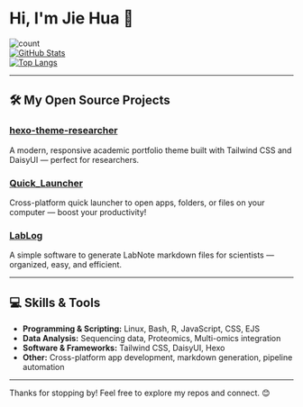 # Hi, I'm Jie Hua 👋

![count](https://komarev.com/ghpvc/?username=jiehua1995)  
[![GitHub Stats](https://github-readme-stats.vercel.app/api?username=jiehua1995&show_icons=true&theme=radical)](https://github.com/jiehua1995)  
[![Top Langs](https://github-readme-stats.vercel.app/api/top-langs/?username=jiehua1995&layout=compact&theme=radical)](https://github.com/jiehua1995)

---

## 🛠️ My Open Source Projects

### [hexo-theme-researcher](https://github.com/jiehua1995/hexo-theme-researcher)  
A modern, responsive academic portfolio theme built with Tailwind CSS and DaisyUI — perfect for researchers.

### [Quick_Launcher](https://github.com/jiehua1995/Quick_Launcher)  
Cross-platform quick launcher to open apps, folders, or files on your computer — boost your productivity!

### [LabLog](https://github.com/jiehua1995/LabLog)  
A simple software to generate LabNote markdown files for scientists — organized, easy, and efficient.

---

## 💻 Skills & Tools

- **Programming & Scripting:** Linux, Bash, R, JavaScript, CSS, EJS  
- **Data Analysis:** Sequencing data, Proteomics, Multi-omics integration  
- **Software & Frameworks:** Tailwind CSS, DaisyUI, Hexo  
- **Other:** Cross-platform app development, markdown generation, pipeline automation  

---

Thanks for stopping by! Feel free to explore my repos and connect. 😊
